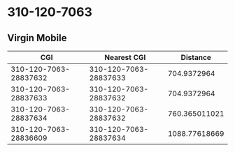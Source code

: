 # 310-120-7063
## Virgin Mobile


| CGI | Nearest CGI | Distance |
|-----|-------------|----------|
| 310-120-7063-28837632 | 310-120-7063-28837633 | 704.9372964 |
| 310-120-7063-28837633 | 310-120-7063-28837632 | 704.9372964 |
| 310-120-7063-28837634 | 310-120-7063-28837632 | 760.365011021 |
| 310-120-7063-28836609 | 310-120-7063-28837634 | 1088.77618669 |
